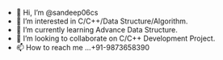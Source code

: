 - 👋 Hi, I’m @sandeep06cs
- 👀 I’m interested in C/C++/Data Structure/Algorithm.
- 🌱 I’m currently learning Advance Data Structure.
- 💞️ I’m looking to collaborate on C/C++ Development Project.
- 📫 How to reach me ...+91-9873658390

<!---
sandeep06cs/sandeep06cs is a ✨ special ✨ repository because its `README.md` (this file) appears on your GitHub profile.
You can click the Preview link to take a look at your changes.
--->
